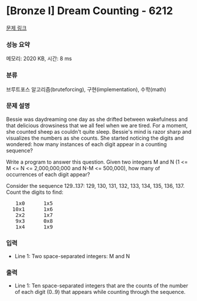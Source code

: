 # [Bronze I] Dream Counting - 6212 

[문제 링크](https://www.acmicpc.net/problem/6212) 

### 성능 요약

메모리: 2020 KB, 시간: 8 ms

### 분류

브루트포스 알고리즘(bruteforcing), 구현(implementation), 수학(math)

### 문제 설명

<p>Bessie was daydreaming one day as she drifted between wakefulness and that delicious drowsiness that we all feel when we are tired. For a moment, she counted sheep as couldn't quite sleep. Bessie's mind is razor sharp and visualizes the numbers as she counts. She started noticing the digits and wondered: how many instances of each digit appear in a counting sequence?</p>

<p>Write a program to answer this question. Given two integers M and N (1 <= M <= N <= 2,000,000,000 and N-M <= 500,000), how many of occurrences of each digit appear?</p>

<p>Consider the sequence 129..137: 129, 130, 131, 132, 133, 134, 135, 136, 137. Count the digits to find:</p>

<pre>   1x0      1x5
  10x1      1x6
   2x2      1x7
   9x3      0x8
   1x4      1x9</pre>

### 입력 

 <ul>
	<li>Line 1: Two space-separated integers: M and N</li>
</ul>

### 출력 

 <ul>
	<li>Line 1: Ten space-separated integers that are the counts of the number of each digit (0..9) that appears while counting through the sequence.</li>
</ul>

